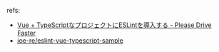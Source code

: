 refs:
- [Vue + TypeScriptなプロジェクトにESLintを導入する - Please Drive Faster](https://joe-re.hatenablog.com/entry/2018/01/02/230806)
- [joe-re/eslint-vue-typescript-sample](https://github.com/joe-re/eslint-vue-typescript-sample)
